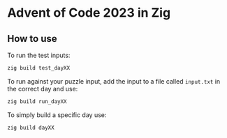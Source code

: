 # Advent of Code 2023 in Zig

## How to use

To run the test inputs:

```bash
zig build test_dayXX
```

To run against your puzzle input, add the input to a file called `input.txt` in the correct day and use:

```bash
zig build run_dayXX
```

To simply build a specific day use:

```bash
zig build dayXX
```
